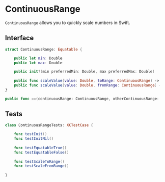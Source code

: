 # ContinuousRange

`ContinuousRange` allows you to quickly scale numbers in Swift.

## Interface

```swift
struct ContinuousRange: Equatable {

    public let min: Double
    public let max: Double

    public init?(min preferredMin: Double, max preferredMax: Double)
    
    public func scaleValue(value: Double, toRange: ContinuousRange) -> Double
    public func scaleValue(value: Double, fromRange: ContinuousRange) -> Double
}

public func ==(continuousRange: ContinuousRange, otherContinuousRange: ContinuousRange) -> Bool
```

## Tests

```swift
class ContinuousRangeTests: XCTestCase {

    func testInit()
    func testInitNil()
    
    func testEquatableTrue()
    func testEquatableFalse()
    
    func testScaleToRange()
    func testScaleFromRange()
    
}
```
